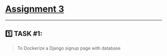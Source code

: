 # [Assignment 3](https://www.youtube.com/watch?v=HzGLd6q9AH0)
--------------------------------------------------
## :one: TASK #1:
> To Dockerize a Django signup page with database

